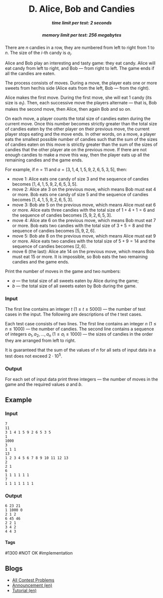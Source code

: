 <h1 style='text-align: center;'> D. Alice, Bob and Candies</h1>

<h5 style='text-align: center;'>time limit per test: 2 seconds</h5>
<h5 style='text-align: center;'>memory limit per test: 256 megabytes</h5>

There are $n$ candies in a row, they are numbered from left to right from $1$ to $n$. The size of the $i$-th candy is $a_i$.

Alice and Bob play an interesting and tasty game: they eat candy. Alice will eat candy from left to right, and Bob — from right to left. The game ends if all the candies are eaten.

The process consists of moves. During a move, the player eats one or more sweets from her/his side (Alice eats from the left, Bob — from the right).

Alice makes the first move. During the first move, she will eat $1$ candy (its size is $a_1$). Then, each successive move the players alternate — that is, Bob makes the second move, then Alice, then again Bob and so on.

On each move, a player counts the total size of candies eaten during the current move. Once this number becomes strictly greater than the total size of candies eaten by the other player on their previous move, the current player stops eating and the move ends. In other words, on a move, a player eats the smallest possible number of candies such that the sum of the sizes of candies eaten on this move is strictly greater than the sum of the sizes of candies that the other player ate on the previous move. If there are not enough candies to make a move this way, then the player eats up all the remaining candies and the game ends.

For example, if $n=11$ and $a=[3,1,4,1,5,9,2,6,5,3,5]$, then:

* move 1: Alice eats one candy of size $3$ and the sequence of candies becomes $[1,4,1,5,9,2,6,5,3,5]$.
* move 2: Alice ate $3$ on the previous move, which means Bob must eat $4$ or more. Bob eats one candy of size $5$ and the sequence of candies becomes $[1,4,1,5,9,2,6,5,3]$.
* move 3: Bob ate $5$ on the previous move, which means Alice must eat $6$ or more. Alice eats three candies with the total size of $1+4+1=6$ and the sequence of candies becomes $[5,9,2,6,5,3]$.
* move 4: Alice ate $6$ on the previous move, which means Bob must eat $7$ or more. Bob eats two candies with the total size of $3+5=8$ and the sequence of candies becomes $[5,9,2,6]$.
* move 5: Bob ate $8$ on the previous move, which means Alice must eat $9$ or more. Alice eats two candies with the total size of $5+9=14$ and the sequence of candies becomes $[2,6]$.
* move 6 (the last): Alice ate $14$ on the previous move, which means Bob must eat $15$ or more. It is impossible, so Bob eats the two remaining candies and the game ends.

Print the number of moves in the game and two numbers:

* $a$ — the total size of all sweets eaten by Alice during the game;
* $b$ — the total size of all sweets eaten by Bob during the game.
### Input

The first line contains an integer $t$ ($1 \le t \le 5000$) — the number of test cases in the input. The following are descriptions of the $t$ test cases.

Each test case consists of two lines. The first line contains an integer $n$ ($1 \le n \le 1000$) — the number of candies. The second line contains a sequence of integers $a_1, a_2, \dots, a_n$ ($1 \le a_i \le 1000$) — the sizes of candies in the order they are arranged from left to right.

It is guaranteed that the sum of the values of $n$ for all sets of input data in a test does not exceed $2\cdot10^5$.

### Output

For each set of input data print three integers — the number of moves in the game and the required values $a$ and $b$.

## Example

### Input


```text
7
11
3 1 4 1 5 9 2 6 5 3 5
1
1000
3
1 1 1
13
1 2 3 4 5 6 7 8 9 10 11 12 13
2
2 1
6
1 1 1 1 1 1
7
1 1 1 1 1 1 1
```
### Output


```text
6 23 21
1 1000 0
2 1 2
6 45 46
2 2 1
3 4 2
4 4 3
```


#### Tags 

#1300 #NOT OK #implementation 

## Blogs
- [All Contest Problems](../Codeforces_Round_640_(Div._4).md)
- [Announcement (en)](../blogs/Announcement_(en).md)
- [Tutorial (en)](../blogs/Tutorial_(en).md)
